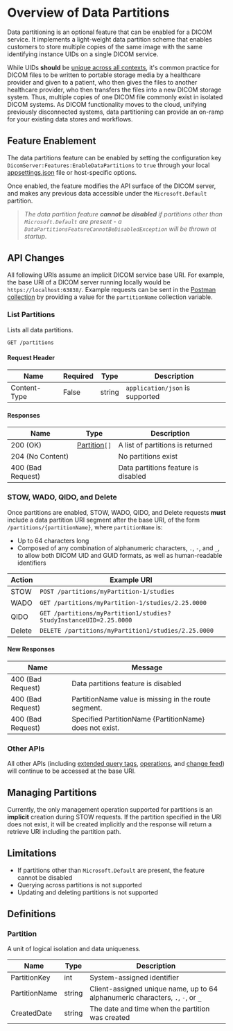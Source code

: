 # Overview of Data Partitions

Data partitioning is an optional feature that can be enabled for a DICOM service. It implements a light-weight data partition scheme that enables customers to store multiple copies of the same image with the same identifying instance UIDs on a single DICOM service. 

While UIDs **should** be [unique across all contexts](http://dicom.nema.org/dicom/2013/output/chtml/part05/chapter_9.html), it's common practice for DICOM files to be written to portable storage media by a healthcare provider and given to a patient, who then gives the files to another healthcare provider, who then transfers the files into a new DICOM storage system. Thus, multiple copies of one DICOM file commonly exist in isolated DICOM systems. As DICOM functionality moves to the cloud, unifying previously disconnected systems, data partitioning can provide an on-ramp for your existing data stores and workflows.

## Feature Enablement
The data partitions feature can be enabled by setting the configuration key `DicomServer:Features:EnableDataPartitions` to `true` through your local [appsettings.json](../../src/Microsoft.Health.Dicom.Web/appsettings.json) file or host-specific options.

Once enabled, the feature modifies the API surface of the DICOM server, and makes any previous data accessible under the `Microsoft.Default` partition. 

> *The data partition feature **cannot be disabled** if partitions other than `Microsoft.Default` are present - a `DataPartitionsFeatureCannotBeDisabledException` will be thrown at startup.*

## API Changes
All following URIs assume an implicit DICOM service base URI. For example, the base URI of a DICOM server running locally would be `https://localhost:63838/`.
Example requests can be sent in the [Postman collection](../resources/Conformance-as-Postman.postman_collection.json) by providing a value for the `partitionName` collection variable.

### List Partitions
Lists all data partitions.

```http
GET /partitions
```

#### Request Header

| Name         | Required  | Type   | Description                     |
| ------------ | --------- | ------ | ------------------------------- |
| Content-Type | False     | string | `application/json` is supported |

#### Responses

| Name              | Type                          | Description                           |
| ----------------- | ----------------------------- | ------------------------------------- |
| 200 (OK)          | [Partition](#partition)`[]`   | A list of partitions is returned      |
| 204 (No Content)  |                               | No partitions exist                   |
| 400 (Bad Request) |                               | Data partitions feature is disabled   |

### STOW, WADO, QIDO, and Delete
Once partitions are enabled, STOW, WADO, QIDO, and Delete requests **must** include a data partition URI segment after the base URI, of the form `/partitions/{partitionName}`, where `partitionName` is:
 - Up to 64 characters long
 - Composed of any combination of alphanumeric characters, `.`, `-`, and `_`, to allow both DICOM UID and GUID formats, as well as human-readable identifiers

| Action  | Example URI                                                         |
| ------- | ------------------------------------------------------------------- |
| STOW    | `POST /partitions/myPartition-1/studies`                            |
| WADO    | `GET /partitions/myPartition-1/studies/2.25.0000`                   |
| QIDO    | `GET /partitions/myPartition1/studies?StudyInstanceUID=2.25.0000`   |
| Delete  | `DELETE /partitions/myPartition1/studies/2.25.0000`                 |

#### New Responses

| Name              | Message                                                   |
| ----------------- | --------------------------------------------------------- |
| 400 (Bad Request) | Data partitions feature is disabled                       |
| 400 (Bad Request) | PartitionName value is missing in the route segment.      |
| 400 (Bad Request) | Specified PartitionName {PartitionName} does not exist.   |

### Other APIs
All other APIs (including [extended query tags](../how-to-guides/extended-query-tags.md), [operations](../how-to-guides/extended-query-tags.md#get-operation), and [change feed](change-feed.md)) will continue to be accessed at the base URI. 

## Managing Partitions

Currently, the only management operation supported for partitions is an **implicit** creation during STOW requests.
If the partition specified in the URI does not exist, it will be created implicitly and the response will return a retrieve URI
including the partition path. 

## Limitations
 - If partitions other than `Microsoft.Default` are present, the feature cannot be disabled
 - Querying across partitions is not supported
 - Updating and deleting partitions is not supported 

## Definitions

### Partition
A unit of logical isolation and data uniqueness.

| Name          | Type   | Description                                                                      |
| ------------- | ------ | -------------------------------------------------------------------------------- |
| PartitionKey  | int    | System-assigned identifier                                                       |
| PartitionName | string | Client-assigned unique name, up to 64 alphanumeric characters, `.`, `-`, or `_`  |
| CreatedDate   | string | The date and time when the partition was created                                 |
